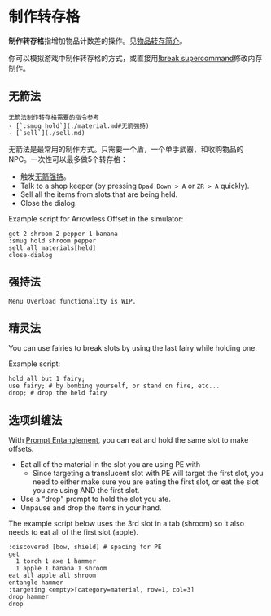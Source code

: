 # 制作转存格

**制作转存格**指增加物品计数差的操作。见[物品转存简介](../ist/index.md)。

你可以模拟游戏中制作转存格的方式，或直接用[<skyb>!break</skyb> supercommand](./low_level.md#generate-broken-slots)修改内存制作。

## 无箭法

```admonish info title="信息"
无箭法制作转存格需要的指令参考
- [`:smug hold`](./material.md#无箭强持)
- [`sell`](./sell.md)
```

无箭法是最常用的制作方式。只需要一个盾，一个单手武器，和收购物品的NPC。一次性可以最多做5个转存格：

- 触发[无箭强持](./material.md#无箭强持)。
- Talk to a shop keeper (by pressing `Dpad Down > A` or `ZR > A` quickly).
- Sell all the items from slots that are being held.
- Close the dialog.

Example script for Arrowless Offset in the simulator:

```skybook
get 2 shroom 2 pepper 1 banana
:smug hold shroom pepper
sell all materials[held]
close-dialog
```

## 强持法

```admonish todo
Menu Overload functionality is WIP.
```

## 精灵法
You can use fairies to break slots by using the last fairy while holding one.

Example script:

```skybook
hold all but 1 fairy;
use fairy; # by bombing yourself, or stand on fire, etc...
drop; # drop the held fairy
```

## 选项纠缠法
With [Prompt Entanglement](../ist/pe.md), you can eat and hold the same slot
to make offsets.

- Eat all of the material in the slot you are using PE with
  - Since targeting a translucent slot with PE will target the first slot,
    you need to either make sure you are eating the first slot,
    or eat the slot you are using AND the first slot.
- Use a "drop" prompt to hold the slot you ate.
- Unpause and drop the items in your hand.

The example script below uses the 3rd slot in a tab (<skyb>shroom</skyb>)
so it also needs to eat all of the first slot (<skyb>apple</skyb>).

```skybook
:discovered [bow, shield] # spacing for PE
get
  1 torch 1 axe 1 hammer
  1 apple 1 banana 1 shroom
eat all apple all shroom
entangle hammer
:targeting <empty>[category=material, row=1, col=3]
drop hammer
drop
```
